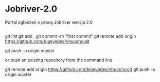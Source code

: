 # Jobriver-2.0
Portal ogłoszeń o pracę Jobriver wersja 2.0

##

git init
git add .
git commit -m "first commit"
git remote add origin https://github.com/bigeyedes/vhuvuhv.git

git push -u origin master

or push an existing repository from the command line

git remote add origin https://github.com/bigeyedes/vhuvuhv.git
git push -u origin master

